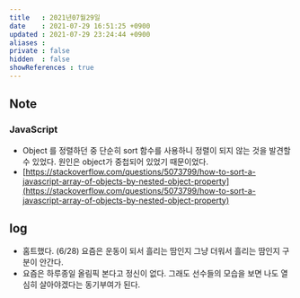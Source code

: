 ```yaml
---
title   : 2021년07월29일 
date    : 2021-07-29 16:51:25 +0900
updated : 2021-07-29 23:24:44 +0900
aliases : 
private : false
hidden  : false
showReferences : true
---
```

## Note
### JavaScript  
- Object 를 정렬하던 중 단순히 sort 함수를 사용하니 정렬이 되지 않는 것을 발견할 수 있었다. 원인은 object가 중첩되어 있었기 때문이었다.  
- [https://stackoverflow.com/questions/5073799/how-to-sort-a-javascript-array-of-objects-by-nested-object-property](https://stackoverflow.com/questions/5073799/how-to-sort-a-javascript-array-of-objects-by-nested-object-property)  

## log 
- 홈트했다. (6/28) 요즘은 운동이 되서 흘리는 땀인지 그냥 더워서 흘리는 땀인지 구분이 안간다.   
- 요즘은 하루종일 올림픽 본다고 정신이 없다. 그래도 선수들의 모습을 보면 나도 열심히 살아야겠다는 동기부여가 된다. 
